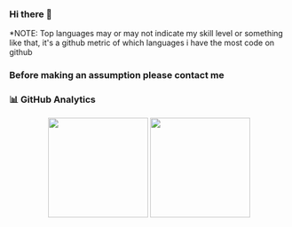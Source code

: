 ### Hi there 👋
*NOTE: Top languages may or may not indicate my skill level or something like that, it's a github metric of which languages i have the most code on github
###    Before making an assumption please contact me
### 📊 GitHub Analytics


<p align="center">
<a href="https://github.com/MuzaffeerD">
  <a src="https://github.com/MuzaffeerD">
  <img height="180em" align="center" src="https://github-readme-stats.vercel.app/api?username=MuzaffeerD&show_icons=true&locale=en&theme=algolia&include_all_commits=true&count_private=true%22%20alt=%22MuzaffeerD"/>
  <img height="180em" align="center" src="https://github-readme-stats.vercel.app/api/top-langs?username=MuzaffeerD&show_icons=true&locale=en&layout=compact&langs_count=8&theme=algolia%22%20alt=%22MuzaffeerD"/>
</a>
</p>
<!--
**MuzaffeerD/MuzaffeerD** is a ✨ _special_ ✨ repository because its `README.md` (this file) appears on your GitHub profile.

Here are some ideas to get you started:

- 🔭 I’m currently working on ...
- 🌱 I’m currently learning ...
- 👯 I’m looking to collaborate on ...
- 🤔 I’m looking for help with ...
- 💬 Ask me about ...
- 📫 How to reach me: ...
- 😄 Pronouns: ...
- ⚡ Fun fact: ...
-->

